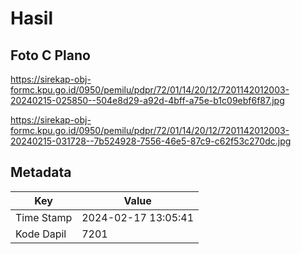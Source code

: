 # Hasil

## Foto C Plano

https://sirekap-obj-formc.kpu.go.id/0950/pemilu/pdpr/72/01/14/20/12/7201142012003-20240215-025850--504e8d29-a92d-4bff-a75e-b1c09ebf6f87.jpg

https://sirekap-obj-formc.kpu.go.id/0950/pemilu/pdpr/72/01/14/20/12/7201142012003-20240215-031728--7b524928-7556-46e5-87c9-c62f53c270dc.jpg


## Metadata

| Key        | Value               |
| ---------- | ------------------- |
| Time Stamp | 2024-02-17 13:05:41 |
| Kode Dapil | 7201                |



